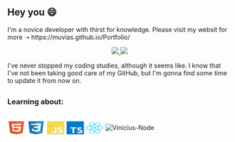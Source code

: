  <h2> Hey you 😄 </h2>
 <p>I'm a novice developer with thirst for knowledge. Please visit my websit for more ➝ https://muvias.github.io/Portfolio/ </p>
 
<div align="center">
  <a href="https://github.com/Muvias">
  <img height="180em" src="https://github-readme-stats.vercel.app/api?username=Muvias&show_icons=true&theme=dark&include_all_commits=true&count_private=true"/>
  <img height="180em" src="https://github-readme-stats.vercel.app/api/top-langs/?username=Muvias&layout=compact&langs_count=7&theme=dark"/>
   </a>
</div>
 
<p>I've never stopped my coding studies, although it seems like. I know that I've not been taking good care of my GitHub, but I'm gonna find some time to update it from now on.</p>
 
##
 
 <h3> Learning about: </h3>
<div style="display: inline_block"><br>
 <img align="center" alt="Vinicius-HTML" height="30" width="40" src="https://raw.githubusercontent.com/devicons/devicon/master/icons/html5/html5-original.svg">
 <img align="center" alt="Vinicius-CSS" height="30" width="40" src="https://raw.githubusercontent.com/devicons/devicon/master/icons/css3/css3-original.svg">
 <img align="center" alt="Vinicius-Js" height="30" width="40" src="https://raw.githubusercontent.com/devicons/devicon/master/icons/javascript/javascript-plain.svg">
 <img align="center" alt="Vinicius-Ts" height="30" width="40" src="https://raw.githubusercontent.com/devicons/devicon/master/icons/typescript/typescript-plain.svg">
 <img align="center" alt="Vinicius-React" height="30" width="40" src="https://raw.githubusercontent.com/devicons/devicon/master/icons/react/react-original.svg">
 <img align="center" alt="Vinicius-Node" height="30" width="30" src="https://raw.githubusercontent.com/jakeliny/jakeliny/master/images/nodejs.png">
</div>
